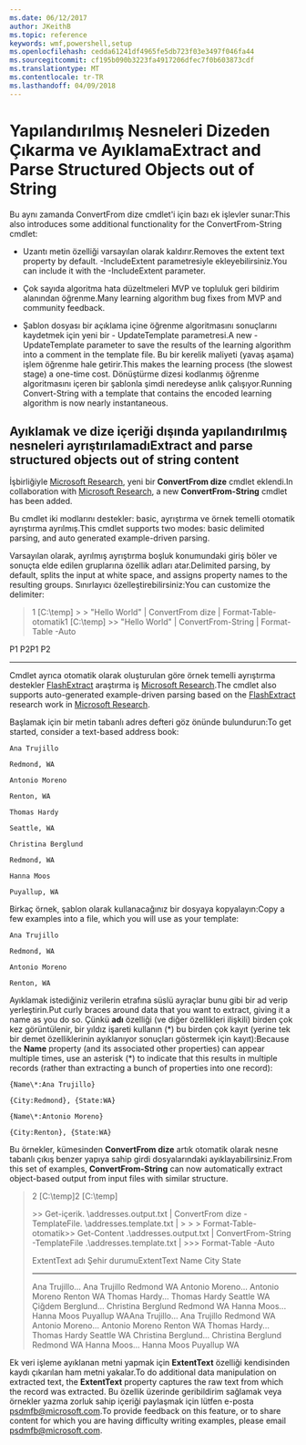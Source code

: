 ```yaml
---
ms.date: 06/12/2017
author: JKeithB
ms.topic: reference
keywords: wmf,powershell,setup
ms.openlocfilehash: cedda61241df4965fe5db723f03e3497f046fa44
ms.sourcegitcommit: cf195b090b3223fa4917206dfec7f0b603873cdf
ms.translationtype: MT
ms.contentlocale: tr-TR
ms.lasthandoff: 04/09/2018
---
```

# <a name="extract-and-parse-structured-objects-out-of-string"></a><span data-ttu-id="eac29-102">Yapılandırılmış Nesneleri Dizeden Çıkarma ve Ayıklama</span><span class="sxs-lookup"><span data-stu-id="eac29-102">Extract and Parse Structured Objects out of String</span></span>
<span data-ttu-id="eac29-103">Bu aynı zamanda ConvertFrom dize cmdlet'i için bazı ek işlevler sunar:</span><span class="sxs-lookup"><span data-stu-id="eac29-103">This also introduces some additional functionality for the ConvertFrom-String cmdlet:</span></span>

-   <span data-ttu-id="eac29-104">Uzantı metin özelliği varsayılan olarak kaldırır.</span><span class="sxs-lookup"><span data-stu-id="eac29-104">Removes the extent text property by default.</span></span> <span data-ttu-id="eac29-105">-IncludeExtent parametresiyle ekleyebilirsiniz.</span><span class="sxs-lookup"><span data-stu-id="eac29-105">You can include it with the -IncludeExtent parameter.</span></span>

-   <span data-ttu-id="eac29-106">Çok sayıda algoritma hata düzeltmeleri MVP ve topluluk geri bildirim alanından öğrenme.</span><span class="sxs-lookup"><span data-stu-id="eac29-106">Many learning algorithm bug fixes from MVP and community feedback.</span></span>

-   <span data-ttu-id="eac29-107">Şablon dosyası bir açıklama içine öğrenme algoritmasını sonuçlarını kaydetmek için yeni bir - UpdateTemplate parametresi.</span><span class="sxs-lookup"><span data-stu-id="eac29-107">A new -UpdateTemplate parameter to save the results of the learning algorithm into a comment in the template file.</span></span> <span data-ttu-id="eac29-108">Bu bir kerelik maliyeti (yavaş aşama) işlem öğrenme hale getirir.</span><span class="sxs-lookup"><span data-stu-id="eac29-108">This makes the learning process (the slowest stage) a one-time cost.</span></span> <span data-ttu-id="eac29-109">Dönüştürme dizesi kodlanmış öğrenme algoritmasını içeren bir şablonla şimdi neredeyse anlık çalışıyor.</span><span class="sxs-lookup"><span data-stu-id="eac29-109">Running Convert-String with a template that contains the encoded learning algorithm is now nearly instantaneous.</span></span>


<a name="extract-and-parse-structured-objects-out-of-string-content"></a><span data-ttu-id="eac29-110">Ayıklamak ve dize içeriği dışında yapılandırılmış nesneleri ayrıştırılamadı</span><span class="sxs-lookup"><span data-stu-id="eac29-110">Extract and parse structured objects out of string content</span></span>
----------------------------------------------------------

<span data-ttu-id="eac29-111">İşbirliğiyle [Microsoft Research](http://research.microsoft.com/), yeni bir **ConvertFrom dize** cmdlet eklendi.</span><span class="sxs-lookup"><span data-stu-id="eac29-111">In collaboration with [Microsoft Research](http://research.microsoft.com/), a new **ConvertFrom-String** cmdlet has been added.</span></span>

<span data-ttu-id="eac29-112">Bu cmdlet iki modlarını destekler: basic, ayrıştırma ve örnek temelli otomatik ayrıştırma ayrılmış.</span><span class="sxs-lookup"><span data-stu-id="eac29-112">This cmdlet supports two modes: basic delimited parsing, and auto generated example-driven parsing.</span></span>

<span data-ttu-id="eac29-113">Varsayılan olarak, ayrılmış ayrıştırma boşluk konumundaki giriş böler ve sonuçta elde edilen gruplarına özellik adları atar.</span><span class="sxs-lookup"><span data-stu-id="eac29-113">Delimited parsing, by default, splits the input at white space, and assigns property names to the resulting groups.</span></span> <span data-ttu-id="eac29-114">Sınırlayıcı özelleştirebilirsiniz:</span><span class="sxs-lookup"><span data-stu-id="eac29-114">You can customize the delimiter:</span></span>

> <span data-ttu-id="eac29-115">1 \[C:\\temp\] &gt; &gt; "Hello World" | ConvertFrom dize | Format-Table-otomatik</span><span class="sxs-lookup"><span data-stu-id="eac29-115">1 \[C:\\temp\] &gt;&gt; "Hello World" | ConvertFrom-String | Format-Table -Auto</span></span>

<span data-ttu-id="eac29-116">P1    P2</span><span class="sxs-lookup"><span data-stu-id="eac29-116">P1    P2</span></span>
--    --

<span data-ttu-id="eac29-117">Cmdlet ayrıca otomatik olarak oluşturulan göre örnek temelli ayrıştırma destekler [FlashExtract](http://research.microsoft.com/en-us/um/people/sumitg/flashextract.html) araştırma iş [Microsoft Research](http://research.microsoft.com).</span><span class="sxs-lookup"><span data-stu-id="eac29-117">The cmdlet also supports auto-generated example-driven parsing based on the [FlashExtract](http://research.microsoft.com/en-us/um/people/sumitg/flashextract.html) research work in [Microsoft Research](http://research.microsoft.com).</span></span>

<span data-ttu-id="eac29-118">Başlamak için bir metin tabanlı adres defteri göz önünde bulundurun:</span><span class="sxs-lookup"><span data-stu-id="eac29-118">To get started, consider a text-based address book:</span></span>

    Ana Trujillo

    Redmond, WA

    Antonio Moreno

    Renton, WA

    Thomas Hardy

    Seattle, WA

    Christina Berglund

    Redmond, WA

    Hanna Moos

    Puyallup, WA

<span data-ttu-id="eac29-119">Birkaç örnek, şablon olarak kullanacağınız bir dosyaya kopyalayın:</span><span class="sxs-lookup"><span data-stu-id="eac29-119">Copy a few examples into a file, which you will use as your template:</span></span>

    Ana Trujillo

    Redmond, WA

    Antonio Moreno

    Renton, WA



<span data-ttu-id="eac29-120">Ayıklamak istediğiniz verilerin etrafına süslü ayraçlar bunu gibi bir ad verip yerleştirin.</span><span class="sxs-lookup"><span data-stu-id="eac29-120">Put curly braces around data that you want to extract, giving it a name as you do so.</span></span> <span data-ttu-id="eac29-121">Çünkü **adı** özelliği (ve diğer özellikleri ilişkili) birden çok kez görüntülenir, bir yıldız işareti kullanın (\*) bu birden çok kayıt (yerine tek bir demet özelliklerinin ayıklanıyor sonuçları göstermek için kayıt):</span><span class="sxs-lookup"><span data-stu-id="eac29-121">Because the **Name** property (and its associated other properties) can appear multiple times, use an asterisk (\*) to indicate that this results in multiple records (rather than extracting a bunch of properties into one record):</span></span>

    {Name\*:Ana Trujillo}

    {City:Redmond}, {State:WA}

    {Name\*:Antonio Moreno}

    {City:Renton}, {State:WA}

<span data-ttu-id="eac29-122">Bu örnekler, kümesinden **ConvertFrom dize** artık otomatik olarak nesne tabanlı çıkış benzer yapıya sahip girdi dosyalarındaki ayıklayabilirsiniz.</span><span class="sxs-lookup"><span data-stu-id="eac29-122">From this set of examples, **ConvertFrom-String** can now automatically extract object-based output from input files with similar structure.</span></span>

> <span data-ttu-id="eac29-123">2 \[C:\\temp\]</span><span class="sxs-lookup"><span data-stu-id="eac29-123">2 \[C:\\temp\]</span></span>
>
> <span data-ttu-id="eac29-124">&gt;&gt; Get-içerik. \\addresses.output.txt | ConvertFrom dize - TemplateFile. \\addresses.template.txt | &gt; &gt; &gt; Format-Table-otomatik</span><span class="sxs-lookup"><span data-stu-id="eac29-124">&gt;&gt; Get-Content .\\addresses.output.txt | ConvertFrom-String -TemplateFile .\\addresses.template.txt | &gt;&gt;&gt; Format-Table -Auto</span></span>
>
> <span data-ttu-id="eac29-125">ExtentText adı Şehir durumu</span><span class="sxs-lookup"><span data-stu-id="eac29-125">ExtentText                     Name               City     State</span></span>
> ----------                     ----               ----     -----
> <span data-ttu-id="eac29-126">Ana Trujillo...                Ana Trujillo       Redmond  WA Antonio Moreno...              Antonio Moreno Renton WA Thomas Hardy...                Thomas Hardy Seattle WA Çiğdem Berglund...          Christina Berglund Redmond  WA Hanna Moos...                  Hanna Moos         Puyallup WA</span><span class="sxs-lookup"><span data-stu-id="eac29-126">Ana Trujillo...                Ana Trujillo       Redmond  WA Antonio Moreno...              Antonio Moreno     Renton   WA Thomas Hardy...                Thomas Hardy       Seattle  WA Christina Berglund...          Christina Berglund Redmond  WA Hanna Moos...                  Hanna Moos         Puyallup WA</span></span>

<span data-ttu-id="eac29-127">Ek veri işleme ayıklanan metni yapmak için **ExtentText** özelliği kendisinden kaydı çıkarılan ham metni yakalar.</span><span class="sxs-lookup"><span data-stu-id="eac29-127">To do additional data manipulation on extracted text, the **ExtentText** property captures the raw text from which the record was extracted.</span></span> <span data-ttu-id="eac29-128">Bu özellik üzerinde geribildirim sağlamak veya örnekler yazma zorluk sahip içeriği paylaşmak için lütfen e-posta <psdmfb@microsoft.com>.</span><span class="sxs-lookup"><span data-stu-id="eac29-128">To provide feedback on this feature, or to share content for which you are having difficulty writing examples, please email <psdmfb@microsoft.com>.</span></span>